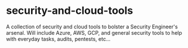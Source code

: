 # security-and-cloud-tools
A collection of security and cloud tools to bolster a Security Engineer's arsenal. Will include Azure, AWS, GCP, and general security tools to help with everyday tasks, audits, pentests, etc...
